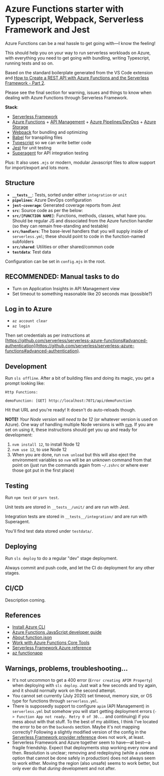 # Azure Functions starter with Typescript, Webpack, Serverless Framework and Jest

Azure Functions can be a real hassle to get going with—I know the feeling!

This should help you on your way to run serverless workloads on Azure, with everything you need to get going with bundling, writing Typescript, running tests and so on.

Based on the standard boilerplate generated from the VS Code extension and [How to Create a REST API with Azure Functions and the Serverless Framework - Part 2](https://www.serverless.com/blog/serverless-azure-functions-v1-part2/).

Please see the final section for warning, issues and things to know when dealing with Azure Functions through Serverless Framework.

**Stack**:

- [Serverless Framework](https://www.serverless.com)
- [Azure Functions](https://azure.microsoft.com/en-us/services/functions/) + [API Management](https://azure.microsoft.com/en-us/services/api-management/) + [Azure Pipelines/DevOps](https://azure.microsoft.com/en-us/services/devops/pipelines/) + [Azure Storage](https://azure.microsoft.com/en-us/services/storage/)
- [Webpack](https://webpack.js.org) for bundling and optimizing
- [Babel](https://babeljs.io) for transpiling files
- [Typescript](https://www.typescriptlang.org) so we can write better code
- [Jest](https://jestjs.io) for unit testing
- [Superagent](https://www.npmjs.com/package/superagent) for API integration testing

Plus: It also uses `.mjs` or modern, modular Javascript files to allow support for import/export and lots more.

## Structure

- **`__tests__`**: Tests, sorted under either `integration` or `unit`
- **`pipelines`**: Azure DevOps configuration
- **`jest-coverage`**: Generated coverage reports from Jest
- **`src`**: Source code as per the below:
- **`src/[FUNCTION NAME]`**: Functions, methods, classes, what have you. Should be regular JS and dissociated from the Azure function handler (so they can remain free-standing and testable)
- **`src/handlers`**: The base-level handlers that you will supply inside of `serverless.yml`; these should point to code in the function-named subfolders
- **`src/shared`**: Utilities or other shared/common code
- **`testdata`**: Test data

Configuration can be set in `config.mjs` in the root.

## RECOMMENDED: Manual tasks to do

- Turn on Application Insights in API Management view
- Set timeout to something reasonable like 20 seconds max (possible?)

## Log in to Azure

- `az account clear`
- `az login`

Then set credentials as per instructions at [https://github.com/serverless/serverless-azure-functions#advanced-authentication](https://github.com/serverless/serverless-azure-functions#advanced-authentication).

## Development

Run `sls offline`. After a bit of building files and doing its magic, you get a prompt looking like:

```
Http Functions:

demoFunction: [GET] http://localhost:7071/api/demoFunction
```

Hit that URL and you're ready! It doesn't do auto-reloads though.

**NOTE!**
_Your Node version will need to be 12_ (or whatever version is used on Azure). One way of handling multiple Node versions is with [`nvm`](https://github.com/nvm-sh/nvm). If you are set on using it, these instructions should get you up and ready for development:

1. `nvm install 12`, to install Node 12
2. `nvm use 12`, to use Node 12
3. When you are done, run `nvm unload` but this will also eject the environment variables so `nvm` will be an unknown command from that point on (just run the commands again from `~/.zshrc` or where ever those got put in the first place)

## Testing

Run `npm test` or `yarn test`.

Unit tests are stored in `__tests__/unit/` and are run with Jest.

Integration tests are stored in `__tests__/integration/` and are run with Superagent.

You'll find test data stored under `testdata/`.

## Deploying

Run `sls deploy` to do a regular "dev" stage deployment.

Always commit and push code, and let the CI do deployment for any other stages.

## CI/CD

Description coming.

## References

- [Install Azure CLI](https://docs.microsoft.com/en-us/cli/azure/install-azure-cli?view=azure-cli-latest)
- [Azure Functions JavaScript developer guide](https://docs.microsoft.com/en-us/azure/azure-functions/functions-reference-node#typescript)
- [About function.json](https://github.com/Azure/azure-functions-host/wiki/function.json)
- [Work with Azure Functions Core Tools](https://docs.microsoft.com/en-us/azure/azure-functions/functions-run-local?tabs=macos%2Ccsharp%2Cbash)
- [Serverless Framework Azure reference](https://www.serverless.com/framework/docs/providers/azure/guide/serverless.yml/)
- [az functionapp](https://docs.microsoft.com/en-us/cli/azure/functionapp?view=azure-cli-latest)

## Warnings, problems, troubleshooting...

- It's not uncommon to get a 400 error (`Error creating APIM Property`) when deploying with `sls deploy`. Just wait a few seconds and try again, and it should normally work on the second attempt.
- You cannot set currently (July 2020) set timeout, memory size, or OS type for functions through `serverless.yml`.
- There is supposedly support to configure `apim` (API Management) in `serverless.yml` but somehow you will start getting deployment errors (`-> Function App not ready. Retry 0 of 30...` and continuing) if you mess about with that stuff. To the best of my abilities, I think I've located the error to be on the `backends` section. Maybe it's not mapping correctly? Following a slightly modified version of the config in the [Serverless Framework provider reference](https://www.serverless.com/framework/docs/providers/azure/guide/serverless.yml/) does not work, at least.
- Serverless Framework and Azure together seem to have—at best—a fragile friendship. Expect that deployments stop working every now and then. Resolution is unclear; removing and redeploying (while a useless option that cannot be done safely in production) does not always seem to work either. Moving the region (also unsafe) seems to work better, but only ever do that _during_ development and not after.
